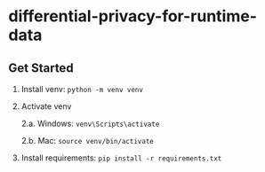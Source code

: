 # differential-privacy-for-runtime-data

## Get Started

1. Install venv: ```python -m venv venv```

2. Activate venv

    2.a. Windows: ```venv\Scripts\activate```

    2.b. Mac: ```source venv/bin/activate```

3. Install requirements: ```pip install -r requirements.txt```

